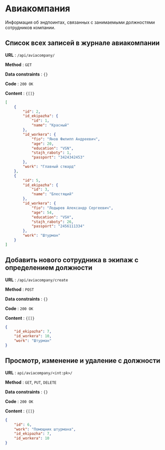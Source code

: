 # Авиакомпания
Информация об эндпоинтах, связанных с занимаемыми должностями
сотрудников компании.

## Cписок всех записей в журнале авиакомпании

**URL** : `/api/aviacompany/`

**Method** : `GET`

**Data constraints** : `{}`

**Code** : `200 OK`

**Content** : `{[]}`

```json
[
    {
        "id": 2,
        "id_ekipazha": {
            "id": 1,
            "name": "Красный"
        },
        "id_workera": {
            "fio": "Янов Филипп Андреевич",
            "age": 20,
            "education": "VSN",
            "stajh_raboty": 1,
            "passport": "3424342453"
        },
        "work": "Главный стюард"
    },
    {
        "id": 5,
        "id_ekipazha": {
            "id": 3,
            "name": "Блестящий"
        },
        "id_workera": {
            "fio": "Лодырев Александр Сергеевич",
            "age": 54,
            "education": "VSH",
            "stajh_raboty": 26,
            "passport": "2456111334"
        },
        "work": "Штурман"
    }
]
```
## Добавить нового сотрудника в экипаж с определением должности

**URL** : `/api/aviacompany/create`

**Method** : `POST`

**Data constraints** : `{}`

**Code** : `200 OK`

**Content** : `{[]}`

```json
{
    "id_ekipazha": 7,
    "id_workera": 10,
    "work": "Штурман"
}
```

## Просмотр, изменение и удаление с должности

**URL** : `api/aviacompany/<int:pk>/`

**Method** : `GET`, `PUT`, `DELETE`

**Data constraints** : `{}`

**Code** : `200 OK`

**Content** : `{[]}`

```json
{
    "id": 6,
    "work": "Помощник штурмана",
    "id_ekipazha": 7,
    "id_workera": 10
}
```

